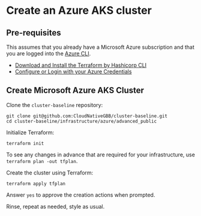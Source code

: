 # Create an Azure AKS cluster

## Pre-requisites

This assumes that you already have a Microsoft Azure subscription and that you are logged into the [Azure CLI](https://aka.ms/azure-cli).

* [Download and Install the Terraform by Hashicorp CLI](https://www.terraform.io/downloads.html)
* [Configure or Login with your Azure Credentials](https://www.terraform.io/docs/providers/azurerm/index.html)

## Create Microsoft Azure AKS Cluster

Clone the `cluster-baseline` repository:
```console
git clone git@github.com:CloudNativeGBB/cluster-baseline.git
cd cluster-baseline/infrastructure/azure/advanced_public
```

Initialize Terraform:
```console
terraform init
```

To see any changes in advance that are required for your infrastructure, use `terraform plan -out tfplan`.

Create the cluster using Terraform:
```console
terraform apply tfplan
```

Answer `yes` to approve the creation actions when prompted.

Rinse, repeat as needed, style as usual.
